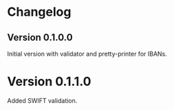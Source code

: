 # Changelog

## Version 0.1.0.0

Initial version with validator and pretty-printer for IBANs.

# Version 0.1.1.0

Added SWIFT validation.